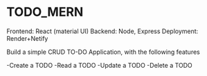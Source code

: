 # TODO_MERN

Frontend: React (material UI) Backend: Node, Express Deployment: Render+Netify

Build a simple CRUD TO-DO Application, with the following features

-Create a TODO
-Read a TODO
-Update a TODO
-Delete a TODO
